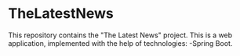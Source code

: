# TheLatestNews
This repository contains the "The Latest News" project.
This is a web application, implemented with the help of technologies:
-Spring Boot.